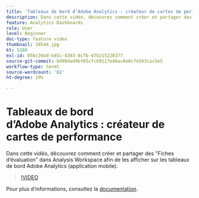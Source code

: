 ```yaml
---
title: 'Tableaux de bord d’Adobe Analytics : créateur de cartes de performance'
description: Dans cette vidéo, découvrez comment créer et partager des "fiches d’évaluation" dans Analysis Workspace afin de les afficher sur les tableaux de bord Adobe Analytics (application mobile).
feature: Analytics Dashboards
role: User
level: Beginner
doc-type: feature video
thumbnail: 34544.jpg
kt: 5286
exl-id: 05bc39ad-b45c-4393-8cfb-47b215228377
source-git-commit: 84984ad9bf65cfc69117e40ac0e0cfe503cac5e5
workflow-type: tm+mt
source-wordcount: '62'
ht-degree: 29%

---
```


# Tableaux de bord d’Adobe Analytics : créateur de cartes de performance

Dans cette vidéo, découvrez comment créer et partager des &quot;Fiches d’évaluation&quot; dans Analysis Workspace afin de les afficher sur les tableaux de bord Adobe Analytics (application mobile).

>[!VIDEO](https://video.tv.adobe.com/v/34544/?quality=12&learn=on)

Pour plus dʼinformations, consultez la [documentation](https://experienceleague.adobe.com/docs/analytics/analyze/mobapp/home.html?lang=fr).

